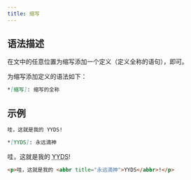 ```yaml
---
title: 缩写
---
```


## 语法描述

在文中的任意位置为缩写添加一个定义（定义全称的语句），即可。

为缩写添加定义的语法如下：

```markdown
*[缩写]: 缩写的全称
```

## 示例

```markdown
哇，这就是我的 YYDS!

*[YYDS]: 永远滴神
```

<div class='exmp'>
  <div class='exmp-container'>
    <p>哇，这就是我的 <abbr title="永远滴神">YYDS</abbr>!</p>
  </div>
</div>

```html
<p>哇，这就是我的 <abbr title="永远滴神">YYDS</abbr>!</p>
```
